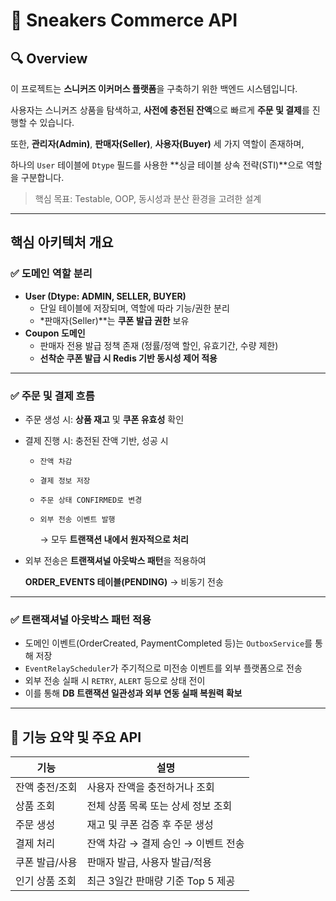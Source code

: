 # 👟 Sneakers Commerce API

## 🔍 Overview

이 프로젝트는 **스니커즈 이커머스 플랫폼**을 구축하기 위한 백엔드 시스템입니다.

사용자는 스니커즈 상품을 탐색하고, **사전에 충전된 잔액**으로 빠르게 **주문 및 결제**를 진행할 수 있습니다.

또한, **관리자(Admin)**, **판매자(Seller)**, **사용자(Buyer)** 세 가지 역할이 존재하며,

하나의 `User` 테이블에 `Dtype` 필드를 사용한 **싱글 테이블 상속 전략(STI)**으로 역할을 구분합니다.

> 핵심 목표: Testable, OOP, 동시성과 분산 환경을 고려한 설계
>

---

## 핵심 아키텍처 개요

### ✅ 도메인 역할 분리

- **User (Dtype: ADMIN, SELLER, BUYER)**
  - 단일 테이블에 저장되며, 역할에 따라 기능/권한 분리
  - *판매자(Seller)**는 **쿠폰 발급 권한** 보유
- **Coupon 도메인**
  - 판매자 전용 발급 정책 존재 (정률/정액 할인, 유효기간, 수량 제한)
  - **선착순 쿠폰 발급 시 Redis 기반 동시성 제어 적용**

---

### ✅ 주문 및 결제 흐름

- 주문 생성 시: **상품 재고** 및 **쿠폰 유효성** 확인
- 결제 진행 시: 충전된 잔액 기반, 성공 시
  - `잔액 차감`
  - `결제 정보 저장`
  - `주문 상태 CONFIRMED로 변경`
  - `외부 전송 이벤트 발행`

    → 모두 **트랜잭션 내에서 원자적으로 처리**

- 외부 전송은 **트랜잭셔널 아웃박스 패턴**을 적용하여

  **ORDER_EVENTS 테이블(PENDING)** → 비동기 전송


---

### ✅ 트랜잭셔널 아웃박스 패턴 적용

- 도메인 이벤트(OrderCreated, PaymentCompleted 등)는 `OutboxService`를 통해 저장
- `EventRelayScheduler`가 주기적으로 미전송 이벤트를 외부 플랫폼으로 전송
- 외부 전송 실패 시 `RETRY`, `ALERT` 등으로 상태 전이
- 이를 통해 **DB 트랜잭션 일관성과 외부 연동 실패 복원력 확보**

---

## 📌 기능 요약 및 주요 API

| 기능 | 설명 |
| --- | --- |
| 잔액 충전/조회 | 사용자 잔액을 충전하거나 조회 |
| 상품 조회 | 전체 상품 목록 또는 상세 정보 조회 |
| 주문 생성 | 재고 및 쿠폰 검증 후 주문 생성 |
| 결제 처리 | 잔액 차감 → 결제 승인 → 이벤트 전송 |
| 쿠폰 발급/사용 | 판매자 발급, 사용자 발급/적용 |
| 인기 상품 조회 | 최근 3일간 판매량 기준 Top 5 제공 |


